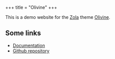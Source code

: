 +++
title = "Olivine"
+++

This is a demo website for the [Zola](https://www.getzola.org/) theme
[Olivine](https://dongryul-kim.github.io/olivine/).

## Some links

* [Documentation](@/docs/_index.md)
* [Github repository](https://github.com/dongryul-kim/olivine/)


